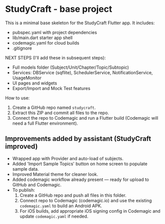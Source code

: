 StudyCraft - base project
========================

This is a minimal base skeleton for the StudyCraft Flutter app.
It includes:
- pubspec.yaml with project dependencies
- lib/main.dart starter app shell
- codemagic.yaml for cloud builds
- .gitignore

NEXT STEPS (I'll add these in subsequent steps):
- Full models folder (Subject/Unit/Chapter/Topic/Subtopic)
- Services: DBService (sqflite), SchedulerService, NotificationService, UsageMonitor
- UI pages and widgets
- Export/Import and Mock Test features

How to use:
1. Create a GitHub repo named `studycraft`.
2. Extract this ZIP and commit all files to the repo.
3. Connect the repo to Codemagic and run a Flutter build (Codemagic will need a full Flutter environment).


## Improvements added by assistant (StudyCraft improved)
- Wrapped app with Provider and auto-load of subjects.
- Added 'Import Sample Topics' button on home screen to populate sample data.
- Improved Material theme for cleaner look.
- Added codemagic workflow already present — ready for upload to GitHub and Codemagic.
- To publish:
  1. Create a GitHub repo and push all files in this folder.
  2. Connect repo to Codemagic (codemagic.io) and use the existing `codemagic.yaml` to build an Android APK.
  3. For iOS builds, add appropriate iOS signing config in Codemagic and update `codemagic.yaml` if needed.

